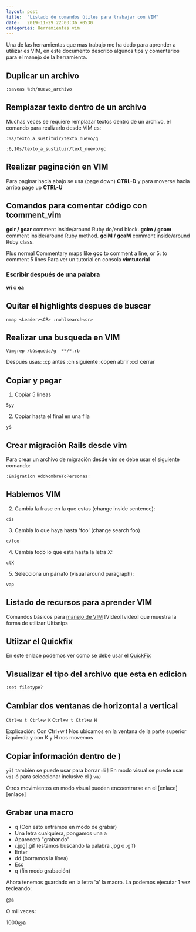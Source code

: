 ```yaml
---
layout: post
title:  "Listado de comandos útiles para trabajar con VIM"
date:   2019-11-29 22:03:36 +0530
categories: Herramientas vim
---
```

Una de las herramientas que mas trabajo me ha dado para aprender a utilizar es VIM, en este documento describo algunos tips y comentarios para el manejo de la herramienta.

## Duplicar un archivo

```shell
:saveas %:h/nuevo_archivo
```

## Remplazar texto dentro de un archivo

Muchas veces se requiere remplazar textos dentro de un archivo, el comando para realizarlo desde VIM es:

```shell
:%s/texto_a_sustituir/texto_nuevo/g

:6,10s/texto_a_sustituir/text_nuevo/gc
```

## Realizar paginación en VIM

Para paginar hacia abajo se usa (page down) **CTRL-D** y para moverse hacia arriba page up **CTRL-U**


## Comandos para comentar código con tcomment_vim

**gcir / gcar** comment inside/around Ruby do/end block. **gcim / gcam** comment inside/around Ruby method. **gciM / gcaM** comment inside/around Ruby class.

Plus normal Commentary maps like **gcc** to comment a line, or 5: to comment 5 lines
Para ver un tutorial en consola **vimtutorial**

### Escribir después de una palabra

**wi** o **ea**

## Quitar el highlights despues de buscar

```shell
nmap <Leader><CR> :nohlsearch<cr>
```
## Realizar una busqueda en VIM


```shell
Vimgrep /búsqueda/g  **/*.rb
```

Después usas: :cp antes :cn siguiente :copen abrir :ccl cerrar

## Copiar y pegar

1. Copiar 5 lineas
```shell
5yy
```
2. Copiar hasta el final en una fila
```shell
y$
```

## Crear migración Rails desde vim

Para crear un archivo de migración desde vim se debe usar el siguiente comando:
```shell
:Emigration AddNombreToPersonas!
```

## Hablemos VIM

2. Cambia la frase en la que estas (change inside sentence):
```shell
cis
```
3. Cambia lo que haya hasta 'foo' (change search foo)
```shell
c/foo
```
4. Cambia todo lo que esta hasta la letra X:
```shell
ctX
```
5. Selecciona un párrafo (visual around paragraph):
```shell
vap
```

## Listado de recursos para aprender VIM

Comandos básicos para [manejo de VIM][comandos] 
[Video][video] que muestra la forma de utilizar Ultisnips

## Utiizar el Quickfix

En este enlace podemos ver como se debe usar el [QuickFix][quickfix]

## Visualizar el tipo del archivo que esta en edicion

`:set filetype?`

## Cambiar dos ventanas de horizontal a vertical

`Ctrl+w t Ctrl+w K`
`Ctrl+w t Ctrl+w H`

Explicación: Con Ctrl+w t Nos ubicamos en la ventana de la parte superior izquierda y con K y H nos movemos

## Copiar información dentro de )

```yi)``` también se puede usar para borrar ```di]```
En modo visual se puede usar ```vi)``` ó para seleccionar inclusive el ) ```va)```

Otros movimientos en modo visual pueden encoentrarse en el [enlace][enlace]

## Grabar una macro
- q (Con esto entramos en modo de grabar)
- Una letra cualquiera, pongamos una a
- Aparecerá "grabando"
- /\.jpg\|\.gif  (estamos buscando la palabra .jpg o .gif)
- Enter
- dd (borramos la línea)
- Esc
- q (fin modo grabación)

Ahora tenemos guardado en la letra 'a' la macro. La podemos ejecutar 1 vez tecleando:

@a

O mil veces:

1000@a

[introduccion]: https://hipertextual.com/archivo/2014/09/como-usar-vim-1-introduccion-a-vim/
[surround]: https://github.com/tpope/vim-surround
[comandos]: https://vim.rtorr.com/lang/es_es
[vieo]: http://vimcasts.org/episodes/meet-ultisnips/
[quickfix]: https://stackoverflow.com/questions/1747091/how-do-you-use-vims-quickfix-feature
